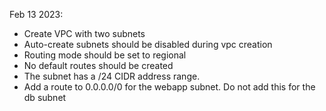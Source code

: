 Feb 13 2023:
- Create VPC with two subnets
- Auto-create subnets should be disabled during vpc creation
- Routing mode should be set to regional
- No default routes should be created
- The subnet has a /24 CIDR address range.
- Add a route to 0.0.0.0/0 for the webapp subnet. Do not add this for the db subnet
